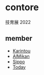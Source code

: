 # contore

技育展 2022

## member
- [Karintou](https://github.com/karintou8710)
- [AlMikan](https://github.com/Al-Mikan)
- [Sippo](https://github.com/AN-Sippo)
- [Today](https://github.com/Today017)
